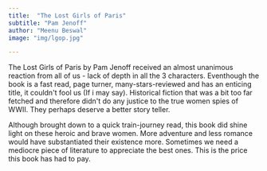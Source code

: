 ```yaml
---
title:  "The Lost Girls of Paris"
subtitle: "Pam Jenoff"
author: "Meenu Beswal"
image: "img/lgop.jpg"

---
```


The Lost Girls of Paris by Pam Jenoff received an almost unanimous reaction from all of us - lack of depth in all the 3 characters. Eventhough the book is a fast read, page turner, many-stars-reviewed and has an enticing title, it couldn't fool us (If i may say). Historical fiction that was a bit too far fetched and therefore didn't do any justice to the true women spies of WWII. They perhaps deserve a better story teller. 

Although brought down to a quick train-journey read, this book did shine light on these heroic and brave women. More adventure and less romance would have substantiated their existence more. Sometimes we need a mediocre piece of literature to appreciate the best ones. This is the price this book has had to pay. 
